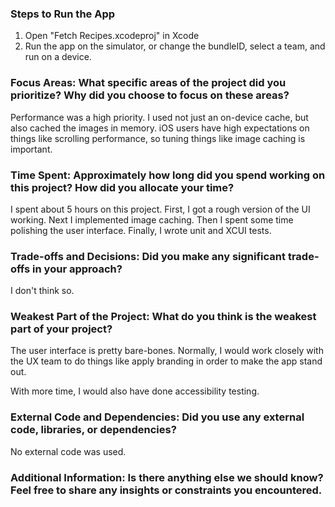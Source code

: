 ### Steps to Run the App
1. Open "Fetch Recipes.xcodeproj" in Xcode
2. Run the app on the simulator, or change the bundleID, select a team, and run on a device.

### Focus Areas: What specific areas of the project did you prioritize? Why did you choose to focus on these areas?
Performance was a high priority. I used not just an on-device cache, but also cached the images in memory. iOS  users have high expectations on things like 
scrolling performance, so tuning things like image caching is important.

### Time Spent: Approximately how long did you spend working on this project? How did you allocate your time?
I spent about 5 hours on this project. First, I got a rough version of the UI working. Next I implemented image caching. Then I spent some time polishing the 
user interface. Finally, I wrote unit and XCUI tests.

### Trade-offs and Decisions: Did you make any significant trade-offs in your approach?
I don't think so.

### Weakest Part of the Project: What do you think is the weakest part of your project?
The user interface is pretty bare-bones. Normally, I would work closely with the UX team to do things like apply branding in order to make the app stand out.

With more time, I would also have done accessibility testing.

### External Code and Dependencies: Did you use any external code, libraries, or dependencies?
No external code was used.

### Additional Information: Is there anything else we should know? Feel free to share any insights or constraints you encountered.
